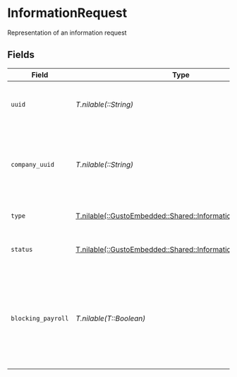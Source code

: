 # InformationRequest

Representation of an information request


## Fields

| Field                                                                                                                      | Type                                                                                                                       | Required                                                                                                                   | Description                                                                                                                |
| -------------------------------------------------------------------------------------------------------------------------- | -------------------------------------------------------------------------------------------------------------------------- | -------------------------------------------------------------------------------------------------------------------------- | -------------------------------------------------------------------------------------------------------------------------- |
| `uuid`                                                                                                                     | *T.nilable(::String)*                                                                                                      | :heavy_minus_sign:                                                                                                         | Unique identifier of an information request                                                                                |
| `company_uuid`                                                                                                             | *T.nilable(::String)*                                                                                                      | :heavy_minus_sign:                                                                                                         | Unique identifier of the company to which the information requests belongs                                                 |
| `type`                                                                                                                     | [T.nilable(::GustoEmbedded::Shared::InformationRequestType)](../../models/shared/informationrequesttype.md)                | :heavy_minus_sign:                                                                                                         | The type of information request                                                                                            |
| `status`                                                                                                                   | [T.nilable(::GustoEmbedded::Shared::InformationRequestStatus)](../../models/shared/informationrequeststatus.md)            | :heavy_minus_sign:                                                                                                         | The status of the information request                                                                                      |
| `blocking_payroll`                                                                                                         | *T.nilable(T::Boolean)*                                                                                                    | :heavy_minus_sign:                                                                                                         | If true, this information request is blocking payroll, and may require response or requires review from our Risk Ops team. |